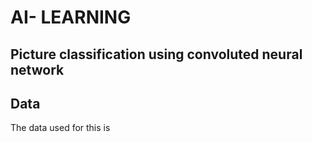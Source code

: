 # AI- LEARNING

## Picture classification using convoluted neural network

## Data

The data used for this is
